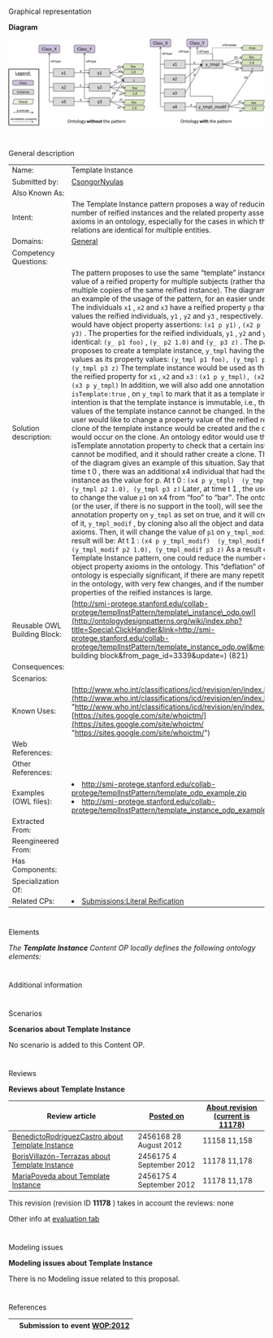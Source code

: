 # 

 Graphical representation



__Diagram__ 





[![Image:TemplatePatternBeforeAndAfter.png](./TemplatePatternBeforeAndAfter.png)](../Image/TemplatePatternBeforeAndAfter.png.md "Image:TemplatePatternBeforeAndAfter.png")





# 

 General description




|  |  |
| --- | --- |
|  Name:  |  Template Instance  |
|  Submitted by:  | [CsongorNyulas](../User/CsongorNyulas.md "User:CsongorNyulas")  |
|  Also Known As:  |  |
|  Intent:  |  The Template Instance pattern proposes a way of reducing the number of reified instances and the related property assertion axioms in an ontology, especially for the cases in which the reified relations are identical for multiple entities.  |
|  Domains:  | [General](../Community/General.md "Community:General")  |
|  Competency Questions:  |  |
|  Solution description:  |  The pattern proposes to use the same “template” instance as the value of a reified property for multiple subjects (rather than having multiple copies of the same reified instance). The diagram presents an example of the usage of the pattern, for an easier understanding. The individuals `x1`  , `x2`  and `x3`  have a reified property `p`  that have as values the reified individuals, `y1`  , `y2`  and `y3`  , respectively. In OWL, we would have object property assertions: `(x1 p y1)`  , `(x2 p y2)`  , `(x3 p y3)`  . The properties for the reified individuals, `y1`  , `y2`  and `y3`  are all identical: `(y_ p1 foo)`  , `(y_ p2 1.0)`  and `(y_ p3 z)`  .  The pattern proposes to create a template instance, `y_tmpl`  having the common values as its property values: `(y_tmpl p1 foo), (y_tmpl p2 1.0), (y_tmpl p3 z)`  The template instance would be used as the value for the reified property for `x1`  , `x2`  and `x3`  : `(x1 p y_tmpl), (x2 p y_tmpl), (x3 p y_tmpl)`  In addition, we will also add one annotation property, `isTemplate:true`  , on `y_tmpl`  to mark that it as a template instance.The intention is that the template instance is immutable, i.e., the property values of the template instance cannot be changed.  In the case that a user would like to change a property value of the reified relation, a clone of the template instance would be created and the change would occur on the clone. An ontology editor would use the  isTemplate  annotation property to check that a certain instance cannot be modified, and it should rather create a clone.  The right side of the diagram gives an example of this situation. Say that at a given time t 0  , there was an additional x4 individual that had the template instance as the value for p.  At t 0  : `(x4 p y_tmpl)  (y_tmpl p1 foo), (y_tmpl p2 1.0), (y_tmpl p3 z)`  Later, at time t 1  , the user decides to change the value `p1`  on x4 from “foo” to “bar”. The ontology editor (or the user, if there is no support in the tool), will see the  isTemplate  annotation property on `y_tmpl`  as set on true, and it will create a clone of it, `y_tmpl_modif`  , by cloning also all the object and data property axioms. Then, it will change the value of `p1`  on `y_tmpl_modif`  . So, the result will be:  At t 1  : `(x4 p y_tmpl_modif)  (y_tmpl_modif p1 bar), (y_tmpl_modif p2 1.0), (y_tmpl_modif p3 z)`  As a result of using the Template Instance pattern, one could reduce the number of data and object property axioms in the ontology. This “deflation” of the ontology is especially significant, if there are many repetitive values in the ontology, with very few changes, and if the number of properties of the reified instances is large.  |
|  Reusable OWL Building Block:  | [http://smi-protege.stanford.edu/collab-protege/templInstPattern/template\_instance\_odp.owl](http://ontologydesignpatterns.org/wiki/index.php?title=Special:ClickHandler&link=http://smi-protege.stanford.edu/collab-protege/templInstPattern/template_instance_odp.owl&message=OWL building block&from_page_id=3339&update=)  (821)  |
|  Consequences:  |  |
|  Scenarios:  |  |
|  Known Uses:  | [http://www.who.int/classifications/icd/revision/en/index.html](http://www.who.int/classifications/icd/revision/en/index.html "http://www.who.int/classifications/icd/revision/en/index.html")  , [https://sites.google.com/site/whoictm/](https://sites.google.com/site/whoictm/ "https://sites.google.com/site/whoictm/")  |
|  Web References:  |  |
|  Other References:  |  |
|  Examples (OWL files):  | <li><a class="external free" href="http://smi-protege.stanford.edu/collab-protege/templInstPattern/template_odp_example.zip" rel="nofollow" title="http://smi-protege.stanford.edu/collab-protege/templInstPattern/template_odp_example.zip">        http://smi-protege.stanford.edu/collab-protege/templInstPattern/template_odp_example.zip       </a></li><li><a class="external free" href="http://smi-protege.stanford.edu/collab-protege/templInstPattern/template_instance_odp_example.zip" rel="nofollow" title="http://smi-protege.stanford.edu/collab-protege/templInstPattern/template_instance_odp_example.zip">        http://smi-protege.stanford.edu/collab-protege/templInstPattern/template_instance_odp_example.zip       </a></li> |
|  Extracted From:  |  |
|  Reengineered From:  |  |
|  Has Components:  |  |
|  Specialization Of:  |  |
|  Related CPs:  | <li><a href="../Literal_Reification/Literal_Reification.md" title="Submissions:Literal Reification">        Submissions:Literal Reification       </a></li> |



  





# 

 Elements



_The
 __Template Instance__ 
 Content OP locally defines the following ontology elements:_ 




# 

 Additional information



# 

 Scenarios




__Scenarios about Template Instance__ 


 No scenario is added to this Content OP.
 




# 

 Reviews




__Reviews about Template Instance__ 



|  Review article  | [Posted on](../Property/CreationDate.md "Property:CreationDate")  | [About revision (current is 11178)](../Property/ReviewAboutVersion.md "Property:ReviewAboutVersion")  |
| --- | --- | --- |
| [BenedictoRodriguezCastro about Template Instance](../Reviews/BenedictoRodriguezCastro_about_Template_Instance.md "Reviews:BenedictoRodriguezCastro about Template Instance")  |  2456168  28 August 2012  |  11158  11,158  |
| [BorisVillazón-Terrazas about Template Instance](../Reviews/BorisVillazón-Terrazas_about_Template_Instance.md "Reviews:BorisVillazón-Terrazas about Template Instance")  |  2456175  4 September 2012  |  11178  11,178  |
| [MariaPoveda about Template Instance](../Reviews/MariaPoveda_about_Template_Instance.md "Reviews:MariaPoveda about Template Instance")  |  2456175  4 September 2012  |  11178  11,178  |



 This revision (revision ID
 __11178__ 
 ) takes in account the reviews: none
 



 Other info at
 [evaluation tab](http://ontologydesignpatterns.org/wiki/index.php?title=Submissions:Template_Instance&action=evaluation "http://ontologydesignpatterns.org/wiki/index.php?title=Submissions:Template_Instance&action=evaluation") 





  





# 

 Modeling issues




__Modeling issues about Template Instance__ 


 There is no Modeling issue related to this proposal.
 




  





# 

 References



  






|  |  Submission to event [WOP:2012](../WOP/2012.md "WOP:2012")  |
| --- | --- |